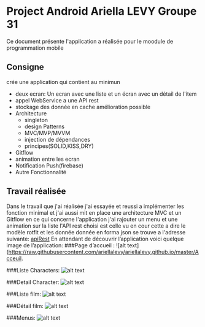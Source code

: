 # Project Android Ariella LEVY Groupe 31

Ce document présente l'application a réalisée pour le moodule de programmation mobile

## Consigne
crée une application qui contient au minimun
* deux ecran: Un ecran avec une liste et un écran avec un détail de l'item
* appel WebService a une API rest
* stockage des donnée en cache
amélioration possible 
* Architecture 
  *  singleton
  *  design Patterns
  *  MVC/MVP/MVVM
  *  injection de dépendances
  *  principes(SOLID,KISS,DRY)
* Gitflow
* animation entre les ecran
* Notification Push(firebase)
* Autre Fonctionnalité

## Travail réalisée
 
Dans le travail que j'ai réalisée j'ai essayée et reussi a implémenter les fonction minimal et j'ai aussi mit en place une architecture MVC et un Gitflow en ce qui concerne l'application j'ai rajouter un menu et une animation sur la liste 
l'API rest choisi est celle vu en cour cette a dire le modèle rotfit et les donnée donnée en forma json se trouve a l'adresse suivante:
[apiRest](
https://github.com/ariellalevy/ariellalevy.github.io?files=1
)
En attendant de découvrir l’application voici quelque image de l’application:
###Page d’accueil :
![alt text](https://raw.githubusercontent.com/ariellalevy/ariellalevy.github.io/master/Acceuil.

###Liste Characters:
![alt text](https://raw.githubusercontent.com/ariellalevy/ariellalevy.github.io/master/ListeCharacters.png)

###Detail Character:
![alt text](https://raw.githubusercontent.com/ariellalevy/ariellalevy.github.io/master/DetailCharacter.png)

###Liste film:
![alt text](https://raw.githubusercontent.com/ariellalevy/ariellalevy.github.io/master/ListFilms.png)

###Détail film:
![alt text](https://raw.githubusercontent.com/ariellalevy/ariellalevy.github.io/master/DetailFilm.png)

###Menus:
![alt text](https://raw.githubusercontent.com/ariellalevy/ariellalevy.github.io/master/Menu.png)
